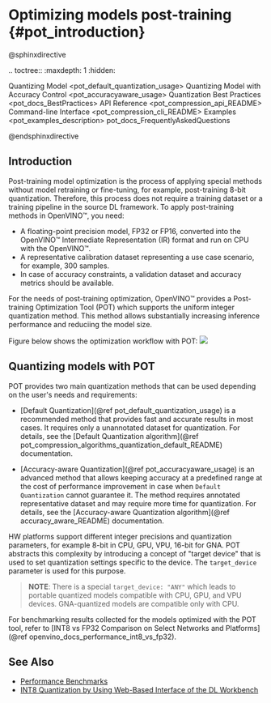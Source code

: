# Optimizing models post-training {#pot_introduction}

@sphinxdirective

.. toctree::
   :maxdepth: 1
   :hidden:

   Quantizing Model <pot_default_quantization_usage>
   Quantizing Model with Accuracy Control <pot_accuracyaware_usage>
   Quantization Best Practices <pot_docs_BestPractices>
   API Reference <pot_compression_api_README>
   Command-line Interface <pot_compression_cli_README>
   Examples <pot_examples_description>
   pot_docs_FrequentlyAskedQuestions

@endsphinxdirective

## Introduction

Post-training model optimization is the process of applying special methods without model retraining or fine-tuning, for example, post-training 8-bit quantization. Therefore, this process does not require a training dataset or a training pipeline in the source DL framework. To apply post-training methods in OpenVINO&trade;, you need:
* A floating-point precision model, FP32 or FP16, converted into the OpenVINO&trade; Intermediate Representation (IR) format
and run on CPU with the OpenVINO&trade;.
* A representative calibration dataset representing a use case scenario, for example, 300 samples.
* In case of accuracy constraints, a validation dataset and accuracy metrics should be available.

For the needs of post-training optimization, OpenVINO&trade; provides a Post-training Optimization Tool (POT) which supports the uniform integer quantization method. This method allows substantially increasing inference performance and reduciing the model size.

Figure below shows the optimization workflow with POT:
![](./images/workflow_simple.png)


## Quantizing models with POT

POT provides two main quantization methods that can be used depending on the user's needs and requirements:

*  [Default Quantization](@ref pot_default_quantization_usage) is a recommended method that provides fast and accurate results in most cases. It requires only a unannotated dataset for quantization. For details, see the [Default Quantization algorithm](@ref pot_compression_algorithms_quantization_default_README) documentation.

*  [Accuracy-aware Quantization](@ref pot_accuracyaware_usage) is an advanced method that allows keeping accuracy at a predefined range at the cost of performance improvement in case when `Default Quantization` cannot guarantee it. The method requires annotated representative dataset and may require more time for quantization. For details, see the
[Accuracy-aware Quantization algorithm](@ref accuracy_aware_README) documentation.

HW platforms support different integer precisions and quantization parameters, for example 8-bit in CPU, GPU, VPU, 16-bit for GNA. POT abstracts this complexity by introducing a concept of "target device" that is used to set quantization settings specific to the device. The `target_device` parameter is used for this purpose.

> **NOTE**: There is a special `target_device: "ANY"` which leads to portable quantized models compatible with CPU, GPU, and VPU devices. GNA-quantized models are compatible only with CPU.

For benchmarking results collected for the models optimized with the POT tool, refer to [INT8 vs FP32 Comparison on Select Networks and Platforms](@ref openvino_docs_performance_int8_vs_fp32).

## See Also

* [Performance Benchmarks](https://docs.openvino.ai/latest/openvino_docs_performance_benchmarks_openvino.html)
* [INT8 Quantization by Using Web-Based Interface of the DL Workbench](https://docs.openvino.ai/latest/workbench_docs_Workbench_DG_Int_8_Quantization.html)
